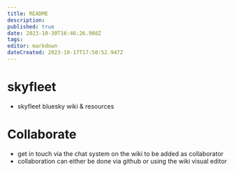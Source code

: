 ```yaml
---
title: README
description: 
published: true
date: 2023-10-30T16:46:26.908Z
tags: 
editor: markdown
dateCreated: 2023-10-17T17:50:52.947Z
---
```


# skyfleet
- skyfleet bluesky wiki & resources

# Collaborate
- get in touch via the chat system on the wiki to be added as collaborator
- collaboration can either be done via github or using the wiki visual editor
